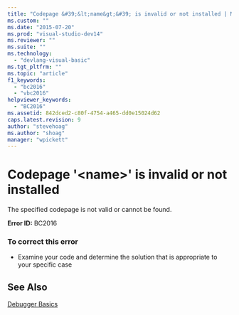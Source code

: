```yaml
---
title: "Codepage &#39;&lt;name&gt;&#39; is invalid or not installed | Microsoft Docs"
ms.custom: ""
ms.date: "2015-07-20"
ms.prod: "visual-studio-dev14"
ms.reviewer: ""
ms.suite: ""
ms.technology: 
  - "devlang-visual-basic"
ms.tgt_pltfrm: ""
ms.topic: "article"
f1_keywords: 
  - "bc2016"
  - "vbc2016"
helpviewer_keywords: 
  - "BC2016"
ms.assetid: 842dced2-c80f-4754-a465-dd0e15024d62
caps.latest.revision: 9
author: "stevehoag"
ms.author: "shoag"
manager: "wpickett"
---
```

# Codepage &#39;&lt;name&gt;&#39; is invalid or not installed
The specified codepage is not valid or cannot be found.  
  
 **Error ID:** BC2016  
  
### To correct this error  
  
-   Examine your code and determine the solution that is appropriate to your specific case  
  
## See Also  
 [Debugger Basics](/visual-studio/debugger/debugger-basics)
